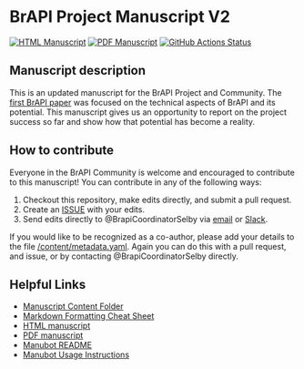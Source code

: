 # BrAPI Project Manuscript V2

<!-- usage note: edit the H1 title above to personalize the manuscript -->

[![HTML Manuscript](https://img.shields.io/badge/manuscript-HTML-blue.svg)](https://plantbreeding.github.io/BrAPI-Manuscript2/)
[![PDF Manuscript](https://img.shields.io/badge/manuscript-PDF-blue.svg)](https://plantbreeding.github.io/BrAPI-Manuscript2/manuscript.pdf)
[![GitHub Actions Status](https://github.com/plantbreeding/BrAPI-Manuscript2/workflows/Manubot/badge.svg)](https://github.com/plantbreeding/BrAPI-Manuscript2/actions)

## Manuscript description

This is an updated manuscript for the BrAPI Project and Community. The [first BrAPI paper](https://academic.oup.com/bioinformatics/advance-article/doi/10.1093/bioinformatics/btz190/5418796)
was focused on the technical aspects of BrAPI and its potential. This manuscript gives us an opportunity to report on the project success so far and show how that potential has become a reality.

## How to contribute

Everyone in the BrAPI Community is welcome and encouraged to contribute to this manuscript! You can contribute in any of the following ways:

1. Checkout this repository, make edits directly, and submit a pull request.
2. Create an [ISSUE](https://github.com/plantbreeding/BrAPI-Manuscript2/issues/new) with your edits.
3. Send edits directly to @BrapiCoordinatorSelby via [email](mailto:brapicoordinatorselby@gmail.com) or [Slack](https://plantbreedingapi.slack.com).

If you would like to be recognized as a co-author, please add your details to the file [/content/metadata.yaml](https://github.com/plantbreeding/BrAPI-Manuscript2/blob/main/content/metadata.yaml). Again you can do this with a pull request, and issue, or by contacting @BrapiCoordinatorSelby directly. 

## Helpful Links

+ [Manuscript Content Folder](content)
+ [Markdown Formatting Cheat Sheet](content/formatting_help)
+ [HTML manuscript](https://plantbreeding.github.io/BrAPI-Manuscript2/)
+ [PDF manuscript](https://plantbreeding.github.io/BrAPI-Manuscript2/manuscript.pdf)
+ [Manubot README](Manubot-README.md)
+ [Manubot Usage Instructions](USAGE.md)
